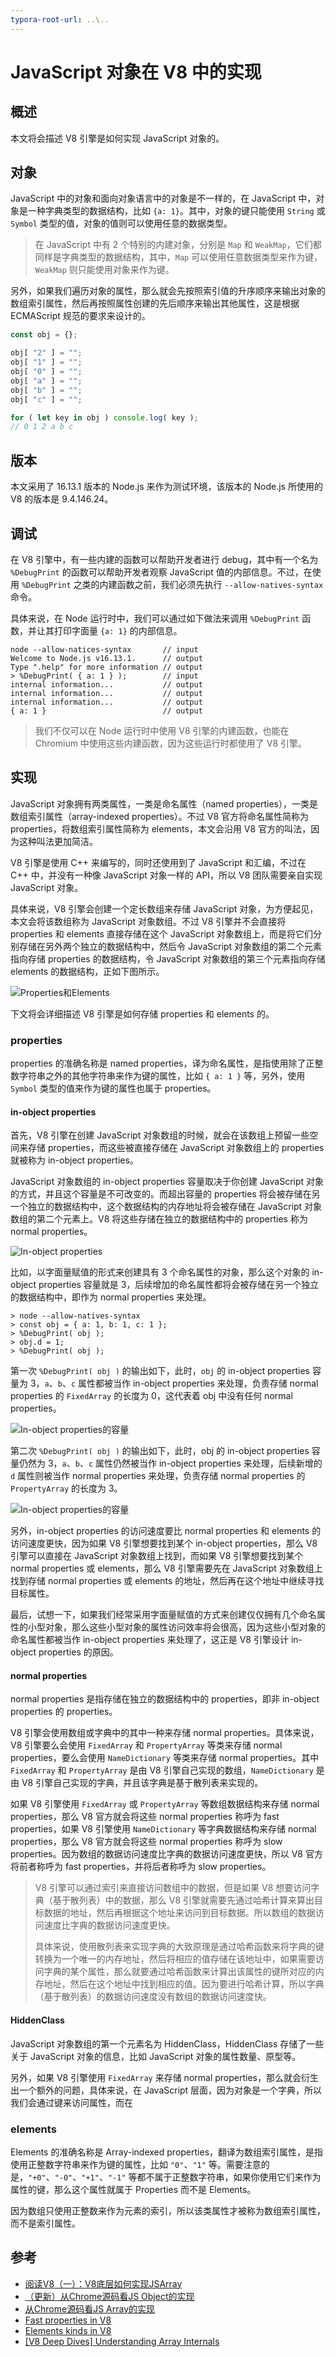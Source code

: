 ```yaml
---
typora-root-url: ..\..
---
```


# JavaScript 对象在 V8 中的实现

## 概述

本文将会描述 V8 引擎是如何实现 JavaScript 对象的。

## 对象

JavaScript 中的对象和面向对象语言中的对象是不一样的，在 JavaScript 中，对象是一种字典类型的数据结构，比如 `{a: 1}`。其中，对象的键只能使用 `String` 或 `Symbol` 类型的值，对象的值则可以使用任意的数据类型。

> 在 JavaScript 中有 2 个特别的内建对象，分别是 `Map` 和 `WeakMap`，它们都同样是字典类型的数据结构，其中，`Map` 可以使用任意数据类型来作为键，`WeakMap` 则只能使用对象来作为键。

另外，如果我们遍历对象的属性，那么就会先按照索引值的升序顺序来输出对象的数组索引属性，然后再按照属性创建的先后顺序来输出其他属性，这是根据 ECMAScript 规范的要求来设计的。

```js
const obj = {};

obj[ "2" ] = "";
obj[ "1" ] = "";
obj[ "0" ] = "";
obj[ "a" ] = "";
obj[ "b" ] = "";
obj[ "c" ] = "";

for ( let key in obj ) console.log( key );
// 0 1 2 a b c
```



## 版本

本文采用了 16.13.1 版本的 Node.js 来作为测试环境，该版本的 Node.js 所使用的 V8 的版本是  9.4.146.24。

## 调试

在 V8 引擎中，有一些内建的函数可以帮助开发者进行 debug，其中有一个名为 `%DebugPrint` 的函数可以帮助开发者观察 JavaScript 值的内部信息。不过，在使用 `%DebugPrint` 之类的内建函数之前，我们必须先执行 `--allow-natives-syntax` 命令。

具体来说，在 Node 运行时中，我们可以通过如下做法来调用 `%DebugPrint` 函数，并让其打印字面量 `{a: 1}` 的内部信息。

```
node --allow-natices-syntax       // input
Welcome to Node.js v16.13.1.      // output
Type ".help" for more information // output
> %DebugPrint( { a: 1 } );        // input
internal information...           // output
internal information...           // output
internal information...           // output
{ a: 1 }                          // output
```

> 我们不仅可以在 Node 运行时中使用 V8 引擎的内建函数，也能在 Chromium 中使用这些内建函数，因为这些运行时都使用了 V8 引擎。

## 实现

JavaScript 对象拥有两类属性，一类是命名属性（named properties），一类是数组索引属性（array-indexed properties）。不过 V8 官方将命名属性简称为 properties，将数组索引属性简称为 elements，本文会沿用 V8 官方的叫法，因为这种叫法更加简洁。

V8 引擎是使用 C++ 来编写的，同时还使用到了 JavaScript 和汇编，不过在 C++ 中，并没有一种像 JavaScript 对象一样的 API，所以 V8 团队需要亲自实现 JavaScript 对象。

具体来说，V8 引擎会创建一个定长数组来存储 JavaScript 对象，为方便起见，本文会将该数组称为 JavaScript 对象数组。不过 V8 引擎并不会直接将 properties 和 elements 直接存储在这个 JavaScript 对象数组上，而是将它们分别存储在另外两个独立的数据结构中，然后令 JavaScript 对象数组的第二个元素指向存储 properties 的数据结构，令 JavaScript 对象数组的第三个元素指向存储 elements 的数据结构，正如下图所示。

![Properties和Elements](/static/image/markdown/javascript/properties-and-elements.png)

下文将会详细描述 V8 引擎是如何存储 properties 和 elements 的。

### properties

properties 的准确名称是 named properties，译为命名属性，是指使用除了正整数字符串之外的其他字符串来作为键的属性，比如 `{ a: 1 }` 等，另外，使用 `Symbol` 类型的值来作为键的属性也属于 properties。

#### in-object properties

首先，V8 引擎在创建 JavaScript 对象数组的时候，就会在该数组上预留一些空间来存储 properties，而这些被直接存储在 JavaScript 对象数组上的 properties 就被称为 in-object properties。

JavaScript 对象数组的 in-object properties 容量取决于你创建 JavaScript 对象的方式，并且这个容量是不可改变的。而超出容量的 properties 将会被存储在另一个独立的数据结构中，这个数据结构的内存地址将会被存储在 JavaScript 对象数组的第二个元素上。V8 将这些存储在独立的数据结构中的 properties 称为 normal properties。

![In-object properties](/static/image/markdown/javascript/in-object-and-normal-properties.png)

比如，以字面量赋值的形式来创建具有 3 个命名属性的对象，那么这个对象的 in-object properties 容量就是 3，后续增加的命名属性都将会被存储在另一个独立的数据结构中，即作为 normal properties 来处理。

```
> node --allow-natives-syntax
> const obj = { a: 1, b: 1, c: 1 };
> %DebugPrint( obj );
> obj.d = 1;
> %DebugPrint( obj );
```

第一次 `%DebugPrint( obj )` 的输出如下，此时，`obj` 的 in-object properties 容量为 3，`a`、`b`、`c` 属性都被当作 in-object properties 来处理，负责存储 normal properties 的 `FixedArray` 的长度为 0，这代表着 obj 中没有任何 normal properties。

![In-object properties的容量](/static/image/markdown/javascript/in-object-properties-capacity-1.png)

第二次 `%DebugPrint( obj )` 的输出如下，此时，obj 的 in-object properties 容量仍然为 3，`a`、`b`、`c` 属性仍然被当作 in-object properties 来处理，后续新增的 `d` 属性则被当作 normal properties 来处理，负责存储 normal properties 的 `PropertyArray` 的长度为 3。

![In-object properties的容量](/static/image/markdown/javascript/in-object-properties-capacity-2.png)

另外，in-object properties 的访问速度要比 normal properties 和 elements 的访问速度更快，因为如果 V8 引擎想要找到某个 in-object properties，那么 V8 引擎可以直接在 JavaScript 对象数组上找到，而如果 V8 引擎想要找到某个 normal properties 或 elements，那么 V8 引擎需要先在 JavaScript 对象数组上找到存储 normal properties 或 elements 的地址，然后再在这个地址中继续寻找目标属性。

最后，试想一下，如果我们经常采用字面量赋值的方式来创建仅仅拥有几个命名属性的小型对象，那么这些小型对象的属性访问效率将会很高，因为这些小型对象的命名属性都被当作 in-object properties 来处理了，这正是 V8 引擎设计 in-object properties 的原因。

#### normal properties

normal properties 是指存储在独立的数据结构中的 properties，即非 in-object properties 的 properties。

V8 引擎会使用数组或字典中的其中一种来存储 normal properties。具体来说，V8 引擎要么会使用 `FixedArray` 和 `PropertyArray` 等类来存储 normal properties，要么会使用 `NameDictionary` 等类来存储 normal properties。其中 `FixedArray` 和 `PropertyArray` 是由 V8 引擎自己实现的数组，`NameDictionary` 是由 V8 引擎自己实现的字典，并且该字典是基于散列表来实现的。

如果 V8 引擎使用 `FixedArray` 或 `PropertyArray` 等数组数据结构来存储 normal properties，那么 V8 官方就会将这些 normal properties 称呼为 fast properties，如果 V8 引擎使用 `NameDictionary` 等字典数据结构来存储 normal properties，那么 V8 官方就会将这些 normal properties 称呼为 slow properties。因为数组的数据访问速度比字典的数据访问速度更快，所以 V8 官方将前者称呼为 fast properties，并将后者称呼为 slow properties。

> V8 引擎可以通过索引来直接访问数组中的数据，但是如果 V8 想要访问字典（基于散列表）中的数据，那么 V8 引擎就需要先通过哈希计算来算出目标数据的地址，然后再根据这个地址来访问到目标数据。所以数组的数据访问速度比字典的数据访问速度更快。
>
> 具体来说，使用散列表来实现字典的大致原理是通过哈希函数来将字典的键转换为一个唯一的内存地址，然后将相应的值存储在该地址中，如果需要访问字典的某个属性，那么就要通过哈希函数来计算出该属性的键所对应的内存地址，然后在这个地址中找到相应的值。因为要进行哈希计算，所以字典（基于散列表）的数据访问速度没有数组的数据访问速度快。

#### HiddenClass

JavaScript 对象数组的第一个元素名为 HiddenClass，HiddenClass 存储了一些关于 JavaScript 对象的信息，比如 JavaScript 对象的属性数量、原型等。

另外，如果 V8 引擎使用 `FixedArray` 来存储 normal properties，那么就会衍生出一个额外的问题，具体来说，在 JavaScript 层面，因为对象是一个字典，所以我们会通过键来访问属性，而在

### elements

Elements 的准确名称是 Array-indexed properties，翻译为数组索引属性，是指使用正整数字符串来作为键的属性，比如 `"0"`、`"1"` 等。需要注意的是，`"+0"`、`"-0"`、`"+1"`、`"-1"` 等都不属于正整数字符串，如果你使用它们来作为属性的键，那么这个属性就属于 Properties 而不是 Elements。

因为数组只使用正整数来作为元素的索引，所以该类属性才被称为数组索引属性，而不是索引属性。

## 参考

- [阅读V8（一）：V8底层如何实现JSArray](https://zhuanlan.zhihu.com/p/192468212)
- [（更新）从Chrome源码看JS Object的实现](https://zhuanlan.zhihu.com/p/26169639)
- [从Chrome源码看JS Array的实现](https://zhuanlan.zhihu.com/p/26388217)
- [Fast properties in V8](https://v8.dev/blog/fast-properties)
- [Elements kinds in V8](https://v8.dev/blog/elements-kinds)
- [[V8 Deep Dives] Understanding Array Internals](https://itnext.io/v8-deep-dives-understanding-array-internals-5b17d7a28ecc)